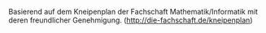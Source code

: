 Basierend auf dem Kneipenplan der Fachschaft Mathematik/Informatik mit 
deren freundlicher Genehmigung. (http://die-fachschaft.de/kneipenplan)
